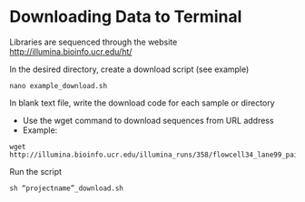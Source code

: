 # Downloading Data to Terminal
Libraries are sequenced through the website http://illumina.bioinfo.ucr.edu/ht/

In the desired directory, create a download script (see example)
```
nano example_download.sh
```
In blank text file, write the download code for each sample or directory 

 - Use the wget command to download sequences from URL address 
 - Example:
```
wget http://illumina.bioinfo.ucr.edu/illumina_runs/358/flowcell34_lane99_pair1_CGATGT.fastq.gz
```

Run the  script
```
sh “projectname”_download.sh
```
